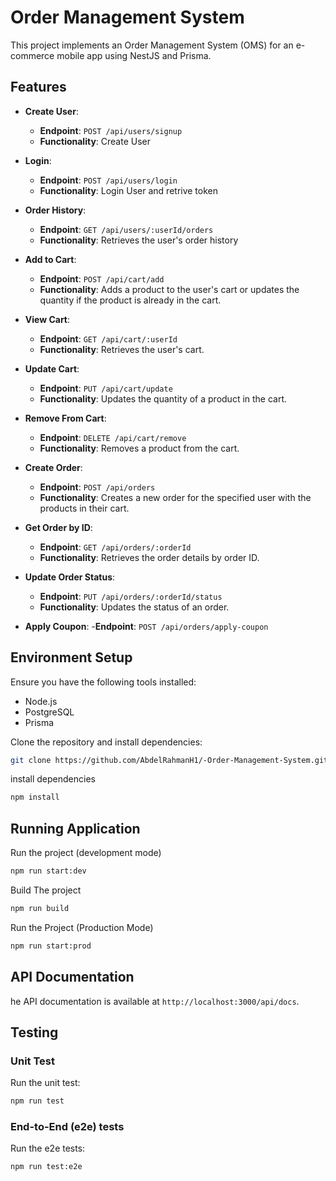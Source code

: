 # Order Management System

This project implements an Order Management System (OMS) for an e-commerce mobile app using NestJS and Prisma.

## Features

- **Create User**:

  - **Endpoint**: `POST /api/users/signup`
  - **Functionality**: Create User

- **Login**:

  - **Endpoint**: `POST /api/users/login`
  - **Functionality**: Login User and retrive token

- **Order History**:

  - **Endpoint**: `GET /api/users/:userId/orders`
  - **Functionality**: Retrieves the user's order history

- **Add to Cart**:

  - **Endpoint**: `POST /api/cart/add`
  - **Functionality**: Adds a product to the user's cart or updates the quantity if the product is already in the cart.

- **View Cart**:

  - **Endpoint**: `GET /api/cart/:userId`
  - **Functionality**: Retrieves the user's cart.

- **Update Cart**:

  - **Endpoint**: `PUT /api/cart/update`
  - **Functionality**: Updates the quantity of a product in the cart.

- **Remove From Cart**:

  - **Endpoint**: `DELETE /api/cart/remove`
  - **Functionality**: Removes a product from the cart.

- **Create Order**:

  - **Endpoint**: `POST /api/orders`
  - **Functionality**: Creates a new order for the specified user with the products in their cart.

- **Get Order by ID**:

  - **Endpoint**: `GET /api/orders/:orderId`
  - **Functionality**: Retrieves the order details by order ID.

- **Update Order Status**:

  - **Endpoint**: `PUT /api/orders/:orderId/status`
  - **Functionality**: Updates the status of an order.

- **Apply Coupon**: -**Endpoint**: `POST /api/orders/apply-coupon`

## Environment Setup

Ensure you have the following tools installed:

- Node.js
- PostgreSQL
- Prisma

Clone the repository and install dependencies:

```bash
git clone https://github.com/AbdelRahmanH1/-Order-Management-System.git
```

install dependencies

```bash
npm install
```

## Running Application

Run the project (development mode)

```bash
npm run start:dev
```

Build The project

```bash
npm run build
```

Run the Project (Production Mode)

```bash
npm run start:prod
```

## API Documentation

he API documentation is available at `http://localhost:3000/api/docs`.

## Testing

### Unit Test

Run the unit test:

```bash
npm run test
```

### End-to-End (e2e) tests

Run the e2e tests:

```bash
npm run test:e2e
```
